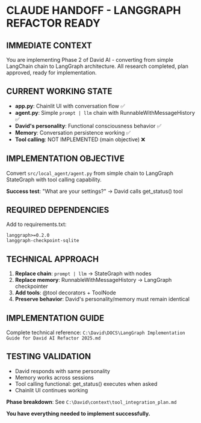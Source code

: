 # CLAUDE HANDOFF - LANGGRAPH REFACTOR READY

## IMMEDIATE CONTEXT
You are implementing Phase 2 of David AI - converting from simple LangChain chain to LangGraph architecture. All research completed, plan approved, ready for implementation.

## CURRENT WORKING STATE
- **app.py**: Chainlit UI with conversation flow ✅
- **agent.py**: Simple `prompt | llm` chain with RunnableWithMessageHistory ✅  
- **David's personality**: Functional consciousness behavior ✅
- **Memory**: Conversation persistence working ✅
- **Tool calling**: NOT IMPLEMENTED (main objective) ❌

## IMPLEMENTATION OBJECTIVE
Convert `src/local_agent/agent.py` from simple chain to LangGraph StateGraph with tool calling capability.

**Success test**: "What are your settings?" → David calls get_status() tool

## REQUIRED DEPENDENCIES 
Add to requirements.txt:
```
langgraph>=0.2.0
langgraph-checkpoint-sqlite
```

## TECHNICAL APPROACH
1. **Replace chain**: `prompt | llm` → StateGraph with nodes
2. **Replace memory**: RunnableWithMessageHistory → LangGraph checkpointer  
3. **Add tools**: @tool decorators + ToolNode
4. **Preserve behavior**: David's personality/memory must remain identical

## IMPLEMENTATION GUIDE
Complete technical reference: `C:\David\DOCS\LangGraph Implementation Guide for David AI Refactor 2025.md`

## TESTING VALIDATION
- David responds with same personality
- Memory works across sessions  
- Tool calling functional: get_status() executes when asked
- Chainlit UI continues working

**Phase breakdown**: See `C:\David\context\tool_integration_plan.md`

**You have everything needed to implement successfully.**